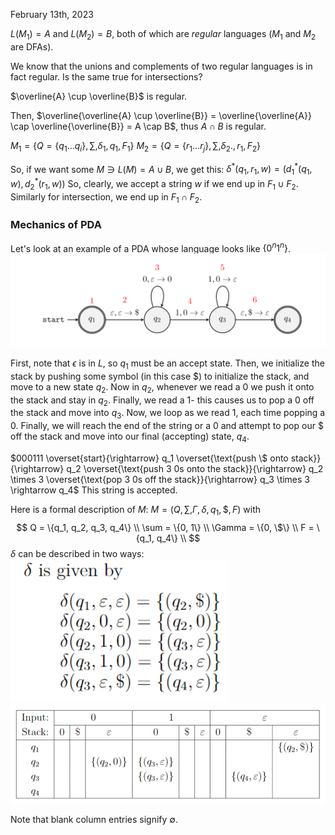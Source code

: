 February 13th, 2023

$L(M_1) = A$ and $L(M_2) = B$, both of which are *regular* languages ($M_1$ and $M_2$ are DFAs). 

We know that the unions and complements of two regular languages is in fact regular. Is the same true for intersections?

$\overline{A} \cup \overline{B}$ is regular.

Then, $\overline{\overline{A} \cup \overline{B}} = \overline{\overline{A}} \cap \overline{\overline{B}} = A \cap B$, thus $A \cap B$ is regular.

$M_1 = \left\{ Q = \{q_1 \dots q_i\} ,\sum, \delta_1, q_1, F_1 \right\}$
$M_2 = \left \{ Q = \{r_1\dots r_j\}, \sum, \delta_2., r_1, F_2 \right \}$

So, if we want some $M \ni L(M) = A \cup B$, we get this:
$\delta^*(q_1, r_1, w) = \left( d_1^*(q_1, w), d_2^*(r_1, w) \right)$
 So, clearly, we accept a string $w$ if we end up in $F_1 \cup F_2$.
 Similarly for intersection, we end up in $F_1 \cap F_2$.

### Mechanics of PDA

Let's look at an example of a PDA whose language looks like $\{0^n 1^n\}$.
![PDA example](images/PDA.png)

First, note that $\epsilon$ is in $L$, so $q_1$ must be an accept state. Then, we initialize the stack by pushing some symbol (in this case \$) to initialize the stack, and move to a new state $q_2$. Now in $q_2$, whenever we read a $0$ we push it onto the stack and stay in $q_2$. Finally, we read a $1$- this causes us to pop a $0$ off the stack and move into $q_3$. Now, we loop as we read $1$, each time popping a $0$. Finally, we will reach the end of the string or a $0$ and attempt to pop our \$ off the stack and move into our final (accepting) state, $q_4$.

$000111 \overset{start}{\rightarrow} q_1 \overset{\text{push \$ onto stack}}{\rightarrow} q_2 \overset{\text{push 3 0s onto the stack}}{\rightarrow} q_2 \times 3 \overset{\text{pop 3 0s off the stack}}{\rightarrow} q_3 \times 3 \rightarrow q_4$
This string is accepted.

Here is a formal description of $M$:
$M = \left ( Q, \sum, \Gamma, \delta, q_1, \$, F \right)$ with
$$
Q = \{q_1, q_2, q_3, q_4\} \\
\sum = \{0, 1\} \\
\Gamma = \{0, \$\} \\
F = \{q_1, q_4\} \\
$$
$\delta$ can be described in two ways:
![delta first way](images/delta1.png)
![delta 2 way](images/delta2.png)

Note that blank column entries signify $\emptyset$.   

